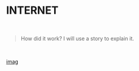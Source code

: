 # INTERNET

<br/>

> How did it work? I will use a story to explain it.

<br/>

 [imag](1.internet.png)